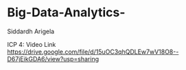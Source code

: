 # Big-Data-Analytics-
Siddardh Arigela


ICP 4: Video Link
https://drive.google.com/file/d/15uOC3qhQDLEw7wV18O8--D67jEikGDA6/view?usp=sharing 
